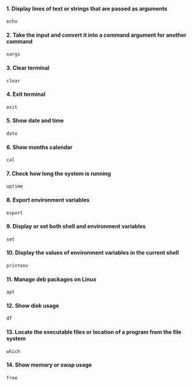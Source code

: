 #### 1. Display lines of text or strings that are passed as arguments

```
echo
```

#### 2. Take the input and convert it into a command argument for another command

```
xargs
```

#### 3. Clear terminal

```
clear
```

#### 4. Exit terminal

```
exit
```

#### 5. Show date and time

```
date
```

#### 6. Show months calendar

```
cal
```

#### 7. Check how long the system is running 

```
uptime
```

#### 8. Export environment variables

```
export
```

#### 9. Display or set both shell and environment variables

```
set
```

#### 10. Display the values of environment variables in the current shell

```
printenv
```

#### 11. Manage deb packages on Linux

```
apt
```

#### 12. Show disk usage

```
df
```

#### 13. Locate the executable files or location of a program from the file system

```
which
```

#### 14. Show memory or swap usage

```
free
```